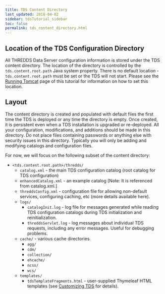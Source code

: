 ```yaml
---
title: TDS Content Directory
last_updated: 2018-04-02
sidebar: tdsTutorial_sidebar
toc: false
permalink: tds_content_directory.html
---
```


## Location of the TDS Configuration Directory

All THREDDS Data Server configuration information is stored under the TDS content directory.
The location of the directory is controlled by the `tds.content.root.path` Java system property.
There is no default location - `tds.content.root.path` must be set or the TDS will not start.
Please see the [Running Tomcat](running_tomcat.html#setting-javahome-javaopts-catalinabase-and-contentroot) page of this tutorial for information on how to set this location.


## Layout

The content directory is created and populated with default files the first time the TDS is deployed or any time the directory is empty.
Once created, it is persistent even when a TDS installation is upgraded or re-deployed.
All your configuration, modifications, and additions should be made in this directory.
Do not place files containing passwords or anything else with security issues in this directory.
Typically you will only be adding and modifying catalogs and configuration files.

For now, we will focus on the following subset of the content directory:

 * `<tds.content.root.path>/thredds/`
   * `catalog.xml` - the main TDS configuration catalog (root catalog for TDS configuration)
   * `enhancedCatalog.xml` - an example catalog [Note: It is referenced from catalog.xml.]
   * `threddsConfig.xml` - configuration file for allowing non-default services, configuring caching, etc (more details available here).
   * `logs/`
     * `catalogInit.log` - log file for messages generated while reading TDS configuration catalogs during TDS initialization and reinitialization.
     * `threddsServlet.log` - log messages about individual TDS requests, including any error messages. Useful for debugging problems.
   * `cache/` - various cache directories
     * `agg/`
     * `cdm/`
     * `collection/`
     * `ehcache/`
     * `ncss/`
     * `wcs/`
   * `templates/`
     * `tdsTemplateFragments.html` - user-supplied Thymeleaf HTML templates (see [Customizing TDS](customizing_tds.html#thymeleaf-templates) for details).
